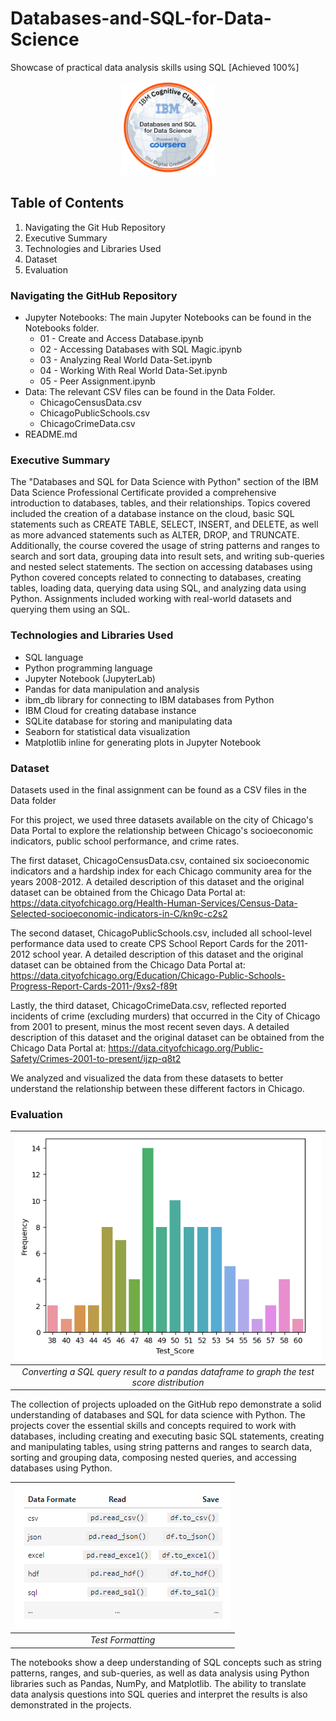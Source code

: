 # Databases-and-SQL-for-Data-Science

Showcase of practical data analysis skills using SQL [Achieved 100%]

<p align="center">
  <img width="150" height="150" src="https://github.com/Amertastic/Databases-and-SQL-for-Data-Science/blob/main/Images/Databases-and-SQL-for-Data-Science.png">
</p>

## Table of Contents

1) Navigating the Git Hub Repository
2) Executive Summary
3) Technologies and Libraries Used
4) Dataset
5) Evaluation

### Navigating the GitHub Repository

- Jupyter Notebooks: The main Jupyter Notebooks can be found in the Notebooks folder.
  - 01 - Create and Access Database.ipynb
  - 02 - Accessing Databases with SQL Magic.ipynb
  - 03 - Analyzing Real World Data-Set.ipynb
  - 04 - Working With Real World Data-Set.ipynb
  - 05 - Peer Assignment.ipynb
- Data: The relevant CSV files can be found in the Data Folder.
  - ChicagoCensusData.csv
  - ChicagoPublicSchools.csv
  - ChicagoCrimeData.csv
- README.md

### Executive Summary

The "Databases and SQL for Data Science with Python" section of the IBM Data Science Professional Certificate provided a comprehensive introduction to databases, tables, and their relationships. Topics covered included the creation of a database instance on the cloud, basic SQL statements such as CREATE TABLE, SELECT, INSERT, and DELETE, as well as more advanced statements such as ALTER, DROP, and TRUNCATE. Additionally, the course covered the usage of string patterns and ranges to search and sort data, grouping data into result sets, and writing sub-queries and nested select statements. The section on accessing databases using Python covered concepts related to connecting to databases, creating tables, loading data, querying data using SQL, and analyzing data using Python. Assignments included working with real-world datasets and querying them using an SQL.

### Technologies and Libraries Used

- SQL language
- Python programming language
- Jupyter Notebook (JupyterLab)
- Pandas for data manipulation and analysis
- ibm_db library for connecting to IBM databases from Python
- IBM Cloud for creating database instance
- SQLite database for storing and manipulating data
- Seaborn for statistical data visualization
- Matplotlib inline for generating plots in Jupyter Notebook


### Dataset

Datasets used in the final assignment can be found as a CSV files in the Data folder

For this project, we used three datasets available on the city of Chicago's Data Portal to explore the relationship between Chicago's socioeconomic indicators, public school performance, and crime rates. 

The first dataset, ChicagoCensusData.csv, contained six socioeconomic indicators and a hardship index for each Chicago community area for the years 2008-2012.
A detailed description of this dataset and the original dataset can be obtained from the Chicago Data Portal at: https://data.cityofchicago.org/Health-Human-Services/Census-Data-Selected-socioeconomic-indicators-in-C/kn9c-c2s2

The second dataset, ChicagoPublicSchools.csv, included all school-level performance data used to create CPS School Report Cards for the 2011-2012 school year. 
A detailed description of this dataset and the original dataset can be obtained from the Chicago Data Portal at: https://data.cityofchicago.org/Education/Chicago-Public-Schools-Progress-Report-Cards-2011-/9xs2-f89t

Lastly, the third dataset, ChicagoCrimeData.csv, reflected reported incidents of crime (excluding murders) that occurred in the City of Chicago from 2001 to present, minus the most recent seven days. 
A detailed description of this dataset and the original dataset can be obtained from the Chicago Data Portal at: https://data.cityofchicago.org/Public-Safety/Crimes-2001-to-present/ijzp-q8t2

We analyzed and visualized the data from these datasets to better understand the relationship between these different factors in Chicago.

### Evaluation


|![](https://github.com/Amertastic/Databases-and-SQL-for-Data-Science/blob/main/Images/ConvertingQueryResultsToDataFrames.png) | 
|:--:| 
| *Converting a SQL query result to a pandas dataframe to graph the test score distribution* |


The collection of projects uploaded on the GitHub repo demonstrate a solid understanding of databases and SQL for data science with Python. The projects cover the essential skills and concepts required to work with databases, including creating and executing basic SQL statements, creating and manipulating tables, using string patterns and ranges to search data, sorting and grouping data, composing nested queries, and accessing databases using Python.


|![](https://github.com/Amertastic/Data-Analysis-Exercises/blob/main/Images/Data%20Acquisition.png) | 
|:--:| 
| *Test Formatting* |


The notebooks show a deep understanding of SQL concepts such as string patterns, ranges, and sub-queries, as well as data analysis using Python libraries such as Pandas, NumPy, and Matplotlib. The ability to translate data analysis questions into SQL queries and interpret the results is also demonstrated in the projects.

<!--
|![](https://github.com/Amertastic/Data-Analysis-Exercises/blob/main/Images/Data%20Acquisition.png) | 
|:--:| 
| *Reading / Saving Other Data Formats* |
-->

